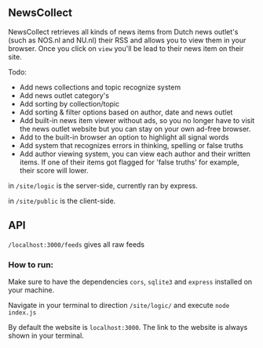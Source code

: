 ## NewsCollect

NewsCollect retrieves all kinds of news items from Dutch news outlet's (such as NOS.nl and NU.nl) their RSS and allows you to view them in your browser. 
Once you click on `view` you'll be lead to their news item on their site.

Todo: 
- Add news collections and topic recognize system
- Add news outlet category's
- Add sorting by collection/topic
- Add sorting & filter options based on author, date and news outlet
- Add built-in news item viewer without ads, so you no longer have to visit the news outlet website but you can stay on your own ad-free browser.
- Add to the built-in browser an option to highlight all signal words
- Add system that recognizes errors in thinking, spelling or false truths
- Add author viewing system, you can view each author and their written items. If one of their items got flagged for 'false truths' for example, their score will lower.


in `/site/logic` is the server-side, currently ran by express.

in `/site/public` is the client-side.

## API
`/localhost:3000/feeds` gives all raw feeds

### How to run:

Make sure to have the dependencies `cors`, `sqlite3` and `express` installed on your machine.

Navigate in your terminal to direction `/site/logic/` and execute `node index.js`

By default the website is `localhost:3000`. The link to the website is always shown in your terminal.
